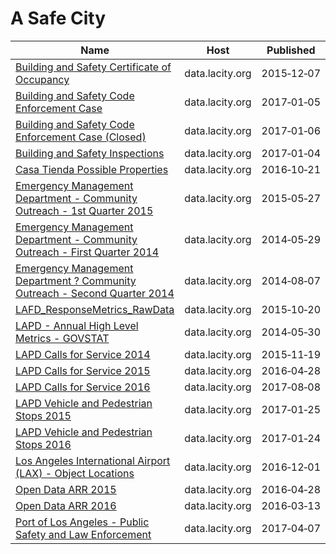 # A Safe City

Name | Host | Published
---- | ---- | ---------
[Building and Safety Certificate of Occupancy](../datasets/3f9m-afei.md) | data.lacity.org | 2015&#x2011;12&#x2011;07
[Building and Safety Code Enforcement Case](../datasets/2uz8-3tj3.md) | data.lacity.org | 2017&#x2011;01&#x2011;05
[Building and Safety Code Enforcement Case (Closed)](../datasets/q3qu-98vb.md) | data.lacity.org | 2017&#x2011;01&#x2011;06
[Building and Safety Inspections](../datasets/9w5z-rg2h.md) | data.lacity.org | 2017&#x2011;01&#x2011;04
[Casa Tienda Possible Properties](../datasets/y7m5-sde4.md) | data.lacity.org | 2016&#x2011;10&#x2011;21
[Emergency Management Department - Community Outreach - 1st Quarter 2015](../datasets/iz9s-qc6r.md) | data.lacity.org | 2015&#x2011;05&#x2011;27
[Emergency Management Department - Community Outreach - First Quarter 2014](../datasets/6xuk-a67v.md) | data.lacity.org | 2014&#x2011;05&#x2011;29
[Emergency Management Department ? Community Outreach - Second Quarter 2014](../datasets/4k67-bwgi.md) | data.lacity.org | 2014&#x2011;08&#x2011;07
[LAFD_ResponseMetrics_RawData](../datasets/cthf-nngn.md) | data.lacity.org | 2015&#x2011;10&#x2011;20
[LAPD - Annual High Level Metrics - GOVSTAT](../datasets/t6kt-2yic.md) | data.lacity.org | 2014&#x2011;05&#x2011;30
[LAPD Calls for Service 2014](../datasets/mgue-vbsx.md) | data.lacity.org | 2015&#x2011;11&#x2011;19
[LAPD Calls for Service 2015](../datasets/tss8-455b.md) | data.lacity.org | 2016&#x2011;04&#x2011;28
[LAPD Calls for Service 2016](../datasets/xwgr-xw5q.md) | data.lacity.org | 2017&#x2011;08&#x2011;08
[LAPD Vehicle and Pedestrian Stops 2015](../datasets/fmpk-vq3h.md) | data.lacity.org | 2017&#x2011;01&#x2011;25
[LAPD Vehicle and Pedestrian Stops 2016](../datasets/ghrm-j3er.md) | data.lacity.org | 2017&#x2011;01&#x2011;24
[Los Angeles International Airport (LAX) - Object Locations](../datasets/r8xf-vixa.md) | data.lacity.org | 2016&#x2011;12&#x2011;01
[Open Data ARR 2015](../datasets/d4vt-ypi8.md) | data.lacity.org | 2016&#x2011;04&#x2011;28
[Open Data ARR 2016](../datasets/m58u-93eu.md) | data.lacity.org | 2016&#x2011;03&#x2011;13
[Port of Los Angeles - Public Safety and Law Enforcement](../datasets/r5zp-atgu.md) | data.lacity.org | 2017&#x2011;04&#x2011;07

